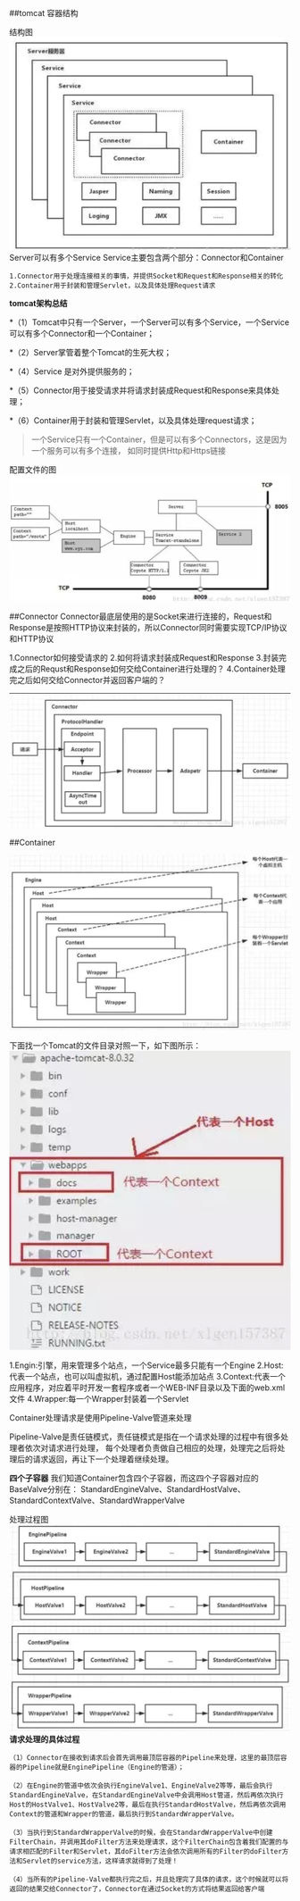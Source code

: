 ##tomcat 容器结构

结构图
![tomcat](./img/tomcat.jpg)
Server可以有多个Service
Service主要包含两个部分：Connector和Container

```
1.Connector用于处理连接相关的事情，并提供Socket和Request和Response相关的转化
2.Container用于封装和管理Servlet，以及具体处理Request请求
```

**tomcat架构总结**

*（1）Tomcat中只有一个Server，一个Server可以有多个Service，一个Service可以有多个Connector和一个Container；

*（2）Server掌管着整个Tomcat的生死大权；

*（4）Service 是对外提供服务的；

*（5）Connector用于接受请求并将请求封装成Request和Response来具体处理；

*（6）Container用于封装和管理Servlet，以及具体处理request请求；

>一个Service只有一个Container，但是可以有多个Connectors，这是因为一个服务可以有多个连接，
如同时提供Http和Https链接

配置文件的图
![config](./img/config.jpg)

##Connector
Connector最底层使用的是Socket来进行连接的，Request和Response是按照HTTP协议来封装的，所以Connector同时需要实现TCP/IP协议和HTTP协议

1.Connector如何接受请求的
2.如何将请求封装成Request和Response
3.封装完成之后的Requst和Response如何交给Container进行处理的？
4.Container处理完之后如何交给Connector并返回客户端的？

![Connector的结构图](./img/conector.jpeg)

##Container

![container的结构图](./img/container.jpg)

下面找一个Tomcat的文件目录对照一下，如下图所示：
![tomcat-file的结构图](./img/tomcat-file.jpg)


1.Engin:引擎，用来管理多个站点，一个Service最多只能有一个Engine
2.Host:代表一个站点，也可以叫虚拟机，通过配置Host能添加站点
3.Context:代表一个应用程序，对应着平时开发一套程序或者一个WEB-INF目录以及下面的web.xml文件
4.Wrapper:每一个Wrapper封装着一个Servlet


Container处理请求是使用Pipeline-Valve管道来处理

Pipeline-Valve是责任链模式，责任链模式是指在一个请求处理的过程中有很多处理者依次对请求进行处理，
每个处理者负责做自己相应的处理，处理完之后将处理后的请求返回，再让下一个处理着继续处理。

**四个子容器**
我们知道Container包含四个子容器，而这四个子容器对应的BaseValve分别在：
StandardEngineValve、StandardHostValve、StandardContextValve、StandardWrapperValve

处理过程图
![pipe](./img/pipe-valve.jpg)
**请求处理的具体过程**

```
（1）Connector在接收到请求后会首先调用最顶层容器的Pipeline来处理，这里的最顶层容器的Pipeline就是EnginePipeline（Engine的管道）；

（2）在Engine的管道中依次会执行EngineValve1、EngineValve2等等，最后会执行StandardEngineValve，在StandardEngineValve中会调用Host管道，然后再依次执行Host的HostValve1、HostValve2等，最后在执行StandardHostValve，然后再依次调用Context的管道和Wrapper的管道，最后执行到StandardWrapperValve。

（3）当执行到StandardWrapperValve的时候，会在StandardWrapperValve中创建FilterChain，并调用其doFilter方法来处理请求，这个FilterChain包含着我们配置的与请求相匹配的Filter和Servlet，其doFilter方法会依次调用所有的Filter的doFilter方法和Servlet的service方法，这样请求就得到了处理！

（4）当所有的Pipeline-Valve都执行完之后，并且处理完了具体的请求，这个时候就可以将返回的结果交给Connector了，Connector在通过Socket的方式将结果返回给客户端
```